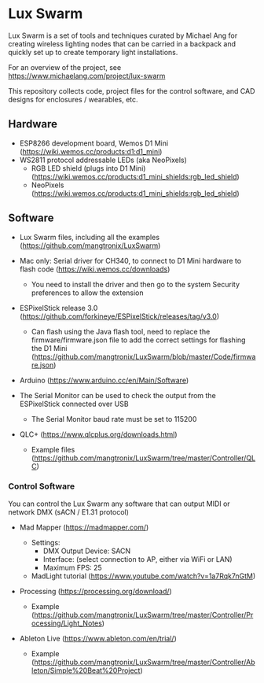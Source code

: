# Lux Swarm

Lux Swarm is a set of tools and techniques curated by Michael Ang for creating wireless lighting nodes that can be carried in a backpack and quickly set up to create temporary light installations.

For an overview of the project, see https://www.michaelang.com/project/lux-swarm

This repository collects code, project files for the control software, and CAD designs for enclosures / wearables, etc.

## Hardware
* ESP8266 development board, Wemos D1 Mini (https://wiki.wemos.cc/products:d1:d1_mini)
* WS2811 protocol addressable LEDs (aka NeoPixels)
  * RGB LED shield (plugs into D1 Mini) (https://wiki.wemos.cc/products:d1_mini_shields:rgb_led_shield)
  * NeoPixels (https://wiki.wemos.cc/products:d1_mini_shields:rgb_led_shield)

## Software

* Lux Swarm files, including all the examples (https://github.com/mangtronix/LuxSwarm)

* Mac only: Serial driver for CH340, to connect to D1 Mini hardware to flash code (https://wiki.wemos.cc/downloads)
  * You need to install the driver and then go to the system Security preferences to allow the extension

* ESPixelStick release 3.0 (https://github.com/forkineye/ESPixelStick/releases/tag/v3.0)
  * Can flash using the Java flash tool, need to replace the firmware/firmware.json file to add the correct settings for flashing the D1 Mini (https://github.com/mangtronix/LuxSwarm/blob/master/Code/firmware.json)
  
* Arduino (https://www.arduino.cc/en/Main/Software)
 * The Serial Monitor can be used to check the output from the ESPixelStick connected over USB
   * The Serial Monitor baud rate must be set to 115200

* QLC+ (https://www.qlcplus.org/downloads.html)
  * Example files (https://github.com/mangtronix/LuxSwarm/tree/master/Controller/QLC)

### Control Software

You can control the Lux Swarm any software that can output MIDI or network DMX (sACN / E1.31 protocol)

* Mad Mapper (https://madmapper.com/)
  * Settings:
    * DMX Output Device: SACN
    * Interface: (select connection to AP, either via WiFi or LAN)
    * Maximum FPS: 25
  * MadLight tutorial (https://www.youtube.com/watch?v=1a7Rqk7nGtM)

* Processing (https://processing.org/download/)
  * Example (https://github.com/mangtronix/LuxSwarm/tree/master/Controller/Processing/Light_Notes)

* Ableton Live (https://www.ableton.com/en/trial/)
  * Example (https://github.com/mangtronix/LuxSwarm/tree/master/Controller/Ableton/Simple%20Beat%20Project)


